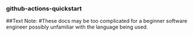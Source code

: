 ### github-actions-quickstart
##Text Note:
#These docs may be too complicated for a beginner software engineer possibly unfamiliar with the language being used.
